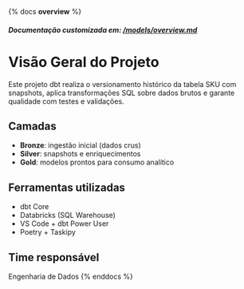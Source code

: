 <!---
Documentado em
https://docs.getdbt.com/docs/build/documentation#setting-a-custom-overview
-->

{% docs __overview__ %}

##### Documentação customizada em: [/models/overview.md](https://github.com/gusantos1/dbw_dbt/blob/main/main/models/overview.md)

# Visão Geral do Projeto

Este projeto dbt realiza o versionamento histórico da tabela SKU com snapshots,
aplica transformações SQL sobre dados brutos e garante qualidade com testes e validações.

## Camadas

- **Bronze**: ingestão inicial (dados crus)
- **Silver**: snapshots e enriquecimentos
- **Gold**: modelos prontos para consumo analítico

## Ferramentas utilizadas

- dbt Core
- Databricks (SQL Warehouse)
- VS Code + dbt Power User
- Poetry + Taskipy

## Time responsável

Engenharia de Dados
{% enddocs %}